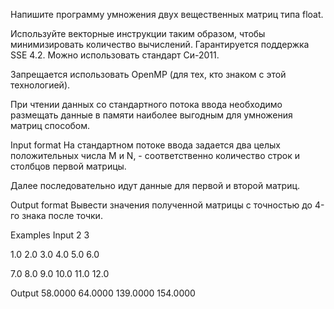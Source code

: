 Напишите программу умножения двух вещественных матриц типа float.

Используйте векторные инструкции таким образом, чтобы минимизировать количество вычислений. Гарантируется поддержка SSE 4.2. Можно использовать стандарт Си-2011.

Запрещается использовать OpenMP (для тех, кто знаком с этой технологией).

При чтении данных со стандартного потока ввода необходимо размещать данные в памяти наиболее выгодным для умножения матриц способом.

Input format
На стандартном потоке ввода задается два целых положительных числа M и N, - соответственно количество строк и столбцов первой матрицы.

Далее последовательно идут данные для первой и второй матриц.

Output format
Вывести значения полученной матрицы с точностью до 4-го знака после точки.

Examples
Input
2 3

1.0 2.0 3.0
4.0 5.0 6.0

7.0 8.0
9.0 10.0
11.0 12.0
      
Output
58.0000 64.0000
139.0000 154.0000
      
